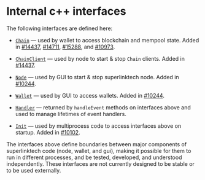 # Internal c++ interfaces

The following interfaces are defined here:

* [`Chain`](chain.h) — used by wallet to access blockchain and mempool state. Added in [#14437](https://github.com/spltcrypto/superlinktech/pull/14437), [#14711](https://github.com/spltcrypto/superlinktech/pull/14711), [#15288](https://github.com/spltcrypto/superlinktech/pull/15288), and [#10973](https://github.com/spltcrypto/superlinktech/pull/10973).

* [`ChainClient`](chain.h) — used by node to start & stop `Chain` clients. Added in [#14437](https://github.com/spltcrypto/superlinktech/pull/14437).

* [`Node`](node.h) — used by GUI to start & stop superlinktech node. Added in [#10244](https://github.com/spltcrypto/superlinktech/pull/10244).

* [`Wallet`](wallet.h) — used by GUI to access wallets. Added in [#10244](https://github.com/spltcrypto/superlinktech/pull/10244).

* [`Handler`](handler.h) — returned by `handleEvent` methods on interfaces above and used to manage lifetimes of event handlers.

* [`Init`](init.h) — used by multiprocess code to access interfaces above on startup. Added in [#10102](https://github.com/spltcrypto/superlinktech/pull/10102).

The interfaces above define boundaries between major components of superlinktech code (node, wallet, and gui), making it possible for them to run in different processes, and be tested, developed, and understood independently. These interfaces are not currently designed to be stable or to be used externally.
